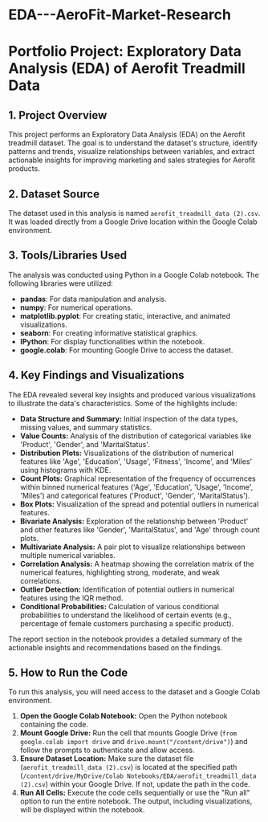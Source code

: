 ﻿# EDA---AeroFit-Market-Research

# Portfolio Project: Exploratory Data Analysis (EDA) of Aerofit Treadmill Data

## 1. Project Overview
This project performs an Exploratory Data Analysis (EDA) on the Aerofit treadmill dataset. The goal is to understand the dataset's structure, identify patterns and trends, visualize relationships between variables, and extract actionable insights for improving marketing and sales strategies for Aerofit products.

## 2. Dataset Source
The dataset used in this analysis is named `aerofit_treadmill_data (2).csv`. It was loaded directly from a Google Drive location within the Google Colab environment.

## 3. Tools/Libraries Used
The analysis was conducted using Python in a Google Colab notebook. The following libraries were utilized:
- **pandas**: For data manipulation and analysis.
- **numpy**: For numerical operations.
- **matplotlib.pyplot**: For creating static, interactive, and animated visualizations.
- **seaborn**: For creating informative statistical graphics.
- **IPython**: For display functionalities within the notebook.
- **google.colab**: For mounting Google Drive to access the dataset.

## 4. Key Findings and Visualizations
The EDA revealed several key insights and produced various visualizations to illustrate the data's characteristics. Some of the highlights include:
- **Data Structure and Summary:** Initial inspection of the data types, missing values, and summary statistics.
- **Value Counts:** Analysis of the distribution of categorical variables like 'Product', 'Gender', and 'MaritalStatus'.
- **Distribution Plots:** Visualizations of the distribution of numerical features like 'Age', 'Education', 'Usage', 'Fitness', 'Income', and 'Miles' using histograms with KDE.
- **Count Plots:** Graphical representation of the frequency of occurrences within binned numerical features ('Age', 'Education', 'Usage', 'Income', 'Miles') and categorical features ('Product', 'Gender', 'MaritalStatus').
- **Box Plots:** Visualization of the spread and potential outliers in numerical features.
- **Bivariate Analysis:** Exploration of the relationship between 'Product' and other features like 'Gender', 'MaritalStatus', and 'Age' through count plots.
- **Multivariate Analysis:** A pair plot to visualize relationships between multiple numerical variables.
- **Correlation Analysis:** A heatmap showing the correlation matrix of the numerical features, highlighting strong, moderate, and weak correlations.
- **Outlier Detection:** Identification of potential outliers in numerical features using the IQR method.
- **Conditional Probabilities:** Calculation of various conditional probabilities to understand the likelihood of certain events (e.g., percentage of female customers purchasing a specific product).

The report section in the notebook provides a detailed summary of the actionable insights and recommendations based on the findings.

## 5. How to Run the Code
To run this analysis, you will need access to the dataset and a Google Colab environment.
1. **Open the Google Colab Notebook:** Open the Python notebook containing the code.
2. **Mount Google Drive:** Run the cell that mounts Google Drive (`from google.colab import drive` and `drive.mount("/content/drive")`) and follow the prompts to authenticate and allow access.
3. **Ensure Dataset Location:** Make sure the dataset file (`aerofit_treadmill_data (2).csv`) is located at the specified path (`/content/drive/MyDrive/Colab Notebooks/EDA/aerofit_treadmill_data (2).csv`) within your Google Drive. If not, update the path in the code.
4. **Run All Cells:** Execute the code cells sequentially or use the "Run all" option to run the entire notebook. The output, including visualizations, will be displayed within the notebook.

